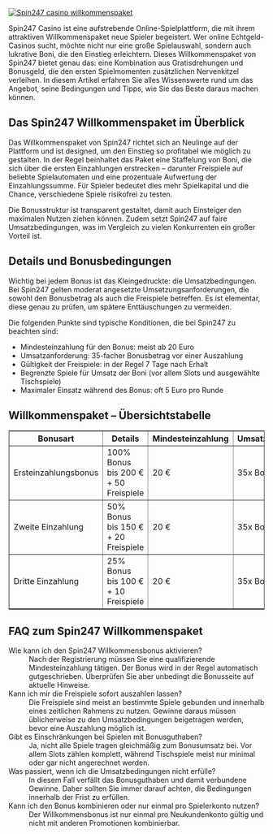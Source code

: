 [![Spin247 casino willkommenspaket](https://123-caf.pages.dev/gitsignup.png)](https://vrmoo.ru/Bt82HjjY)

<div>     <p>Spin247 Casino ist eine aufstrebende Online-Spielplattform, die mit ihrem attraktiven Willkommenspaket neue Spieler begeistert. Wer online Echtgeld-Casinos sucht, möchte nicht nur eine große Spielauswahl, sondern auch lukrative Boni, die den Einstieg erleichtern. Dieses Willkommenspaket von Spin247 bietet genau das: eine Kombination aus Gratisdrehungen und Bonusgeld, die den ersten Spielmomenten zusätzlichen Nervenkitzel verleihen. In diesem Artikel erfahren Sie alles Wissenswerte rund um das Angebot, seine Bedingungen und Tipps, wie Sie das Beste daraus machen können.</p>     <h2>Das Spin247 Willkommenspaket im Überblick</h2>     <p>Das Willkommenspaket von Spin247 richtet sich an Neulinge auf der Plattform und ist designed, um den Einstieg so profitabel wie möglich zu gestalten. In der Regel beinhaltet das Paket eine Staffelung von Boni, die sich über die ersten Einzahlungen erstrecken – darunter Freispiele auf beliebte Spielautomaten und eine prozentuale Aufwertung der Einzahlungssumme. Für Spieler bedeutet dies mehr Spielkapital und die Chance, verschiedene Spiele risikofrei zu testen.</p>     <p>Die Bonusstruktur ist transparent gestaltet, damit auch Einsteiger den maximalen Nutzen ziehen können. Zudem setzt Spin247 auf faire Umsatzbedingungen, was im Vergleich zu vielen Konkurrenten ein großer Vorteil ist.</p>     <h2>Details und Bonusbedingungen</h2>     <p>Wichtig bei jedem Bonus ist das Kleingedruckte: die Umsatzbedingungen. Bei Spin247 gelten moderat angesetzte Umsetzungsanforderungen, die sowohl den Bonusbetrag als auch die Freispiele betreffen. Es ist elementar, diese genau zu prüfen, um spätere Enttäuschungen zu vermeiden.</p>     <p>Die folgenden Punkte sind typische Konditionen, die bei Spin247 zu beachten sind:</p>     <ul>       <li>Mindesteinzahlung für den Bonus: meist ab 20 Euro</li>       <li>Umsatzanforderung: 35-facher Bonusbetrag vor einer Auszahlung</li>       <li>Gültigkeit der Freispiele: in der Regel 7 Tage nach Erhalt</li>       <li>Begrenzte Spiele für Umsatz der Boni (vor allem Slots und ausgewählte Tischspiele)</li>       <li>Maximaler Einsatz während des Bonus: oft 5 Euro pro Runde</li>     </ul>     <h2>Willkommenspaket – Übersichtstabelle</h2>     <table border="1" cellpadding="8" cellspacing="0">       <thead>         <tr>           <th>Bonusart</th>           <th>Details</th>           <th>Mindesteinzahlung</th>           <th>Umsatzbedingungen</th>         </tr>       </thead>       <tbody>         <tr>           <td>Ersteinzahlungsbonus</td>           <td>100% Bonus bis 200 € + 50 Freispiele</td>           <td>20 €</td>           <td>35x Bonusbetrag</td>         </tr>         <tr>           <td>Zweite Einzahlung</td>           <td>50% Bonus bis 150 € + 20 Freispiele</td>           <td>20 €</td>           <td>35x Bonusbetrag</td>         </tr>         <tr>           <td>Dritte Einzahlung</td>           <td>25% Bonus bis 100 € + 10 Freispiele</td>           <td>20 €</td>           <td>35x Bonusbetrag</td>         </tr>       </tbody>     </table>     <h2>FAQ zum Spin247 Willkommenspaket</h2>     <dl>       <dt>Wie kann ich den Spin247 Willkommensbonus aktivieren?</dt>       <dd>Nach der Registrierung müssen Sie eine qualifizierende Mindesteinzahlung tätigen. Der Bonus wird in der Regel automatisch gutgeschrieben. Überprüfen Sie aber unbedingt die Bonusseite auf aktuelle Hinweise.</dd>       <dt>Kann ich mir die Freispiele sofort auszahlen lassen?</dt>       <dd>Die Freispiele sind meist an bestimmte Spiele gebunden und innerhalb eines zeitlichen Rahmens zu nutzen. Gewinne daraus müssen üblicherweise zu den Umsatzbedingungen beigetragen werden, bevor eine Auszahlung möglich ist.</dd>       <dt>Gibt es Einschränkungen bei Spielen mit Bonusguthaben?</dt>       <dd>Ja, nicht alle Spiele tragen gleichmäßig zum Bonusumsatz bei. Vor allem Slots zählen komplett, während Tischspiele meist nur minimal oder gar nicht angerechnet werden.</dd>       <dt>Was passiert, wenn ich die Umsatzbedingungen nicht erfülle?</dt>       <dd>In diesem Fall verfällt das Bonusguthaben und damit verbundene Gewinne. Daher sollten Sie immer darauf achten, die Bedingungen innerhalb der Frist zu erfüllen.</dd>       <dt>Kann ich den Bonus kombinieren oder nur einmal pro Spielerkonto nutzen?</dt>       <dd>Der Willkommensbonus ist nur einmal pro Neukundenkonto gültig und nicht mit anderen Promotionen kombinierbar.</dd>     </dl>   </div>
